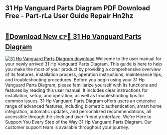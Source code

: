 ## 31 Hp Vanguard Parts Diagram PDF Download Free - Part-rLa User Guide Repair Hn2hz

# <h2><a href="http://dfit2r.blite.top/?on=31+Hp+Vanguard+Parts+Diagram">🔗Download New 👉🔴 31 Hp Vanguard Parts Diagram</a></h2>

[![31 Hp Vanguard Parts Diagram download](https://i.imgur.com/lujVjoI.png)](http://dfit2r.blite.top/?on=31+Hp+Vanguard+Parts+Diagram)
Welcome to the user manual for your newly arrived 31 Hp Vanguard Parts Diagram. This guide is here to help you make the most of your product by providing a comprehensive overview of its features, installation process, operation instructions, maintenance tips, and troubleshooting procedures. Before you begin using your 31 Hp Vanguard Parts Diagram, please familiarize yourself with its functions and features by reading this user manual. It includes clear instructions for installation, setup, and operation, as well as troubleshooting tips for common issues. 31 Hp Vanguard Parts Diagram offers users an extensive range of advanced features, including biometric authentication, smart home integration, automatic updates, and personalized recommendations, all accessible through the sleek and user-friendly interface. We're Here to Support You Every Step of the Way 31 Hp Vanguard Parts Diagram. Our customer support team is available throughout your journey.
